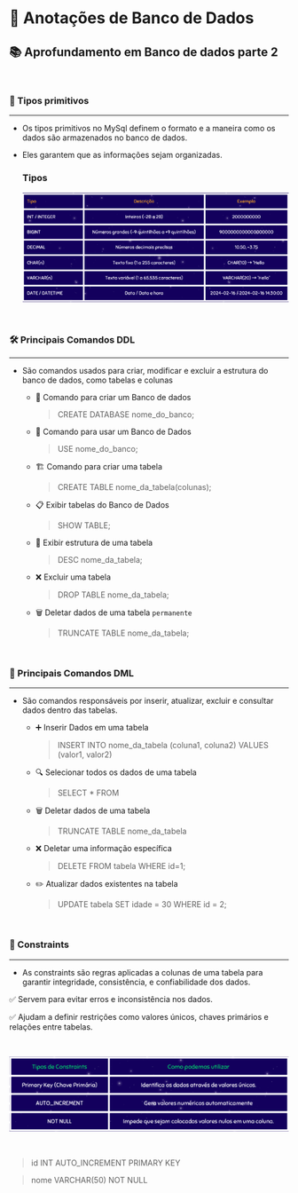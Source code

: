 # 📌 Anotações de Banco de Dados

## 📚 Aprofundamento em Banco de dados parte 2

<br> 

### 🔹 Tipos primitivos
---
- Os tipos primitivos no MySql definem o formato e a maneira como os dados são armazenados no banco de dados. 

- Eles garantem que as informações sejam organizadas.

    ### Tipos
    !['Tipos Primitivos'](imgs/tipoPrimitivos.png)

<br> 

### 🛠️ Principais Comandos DDL 
---

- São comandos usados para criar, modificar e excluir a estrutura do banco de dados, como tabelas e colunas

    - 📂 Comando para criar um Banco de dados
        > CREATE DATABASE nome_do_banco;

    - 📌 Comando para usar um Banco de Dados
        > USE nome_do_banco;

    - 🏗️ Comando para criar uma tabela 
        > CREATE TABLE nome_da_tabela(colunas);

    - 📋 Exibir tabelas do Banco de Dados
        > SHOW TABLE;

    - 🧐 Exibir estrutura de uma tabela 
        > DESC nome_da_tabela;

    - ❌ Excluir uma tabela
        > DROP TABLE nome_da_tabela;

    - 🗑️ Deletar dados de uma tabela `permanente`  
        > TRUNCATE TABLE nome_da_tabela;

<br> 

### 🔹 Principais Comandos DML
---

- São comandos responsáveis por inserir, atualizar, excluir e consultar dados dentro das tabelas.

    - ➕ Inserir Dados em uma tabela
        > INSERT INTO nome_da_tabela (coluna1, coluna2) VALUES (valor1, valor2)

    - 🔍 Selecionar todos os dados de uma tabela
        > SELECT * FROM 

    - 🗑️ Deletar dados de uma tabela 
        > TRUNCATE TABLE nome_da_tabela

    - ❌ Deletar uma informação específica 
        > DELETE FROM tabela WHERE id=1;

    - ✏️ Atualizar dados existentes na tabela 
        > UPDATE tabela SET idade = 30 WHERE id = 2;

<br> 

### 🔐 Constraints
---

- As constraints são regras aplicadas a colunas de uma tabela para garantir integridade, consistência, e confiabilidade dos dados.

✅ Servem para evitar erros e inconsistência nos dados.

✅ Ajudam a definir restrições como valores únicos, chaves primários e relações entre tabelas.

<br> 

!['Tipos de constraints'](imgs/constraints.png)

<br>

> id INT AUTO_INCREMENT PRIMARY KEY

> nome VARCHAR(50) NOT NULL